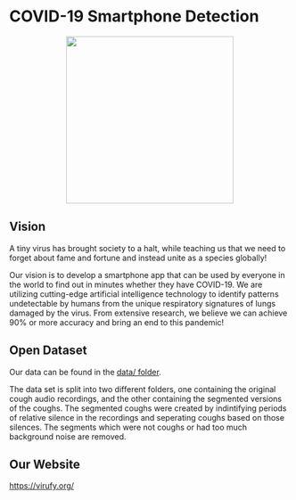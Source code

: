 # COVID-19 Smartphone Detection

<p align="center">
  <img width="300" src="https://virufy.org/img/logos/virufy-logo.svg">
</p>

## Vision
A tiny virus has brought society to a halt, while teaching us that we need to forget about fame and fortune and instead unite as a species globally!

Our vision is to develop a smartphone app that can be used by everyone in the world to find out in minutes whether they have COVID-19. We are utilizing cutting-edge artificial intelligence technology to identify patterns undetectable by humans from the unique respiratory signatures of lungs damaged by the virus. From extensive research, we believe we can achieve 90% or more accuracy and bring an end to this pandemic!

## Open Dataset
Our data can be found in the [data/ folder](./data).

The data set is split into two different folders, one containing the original cough audio recordings, and the other containing the segmented versions of the coughs.
The segmented coughs were created by indintifying periods of relative silence in the recordings and seperating coughs based on those silences. The segments which were not coughs or had too much background noise are removed.

## Our Website
https://virufy.org/
